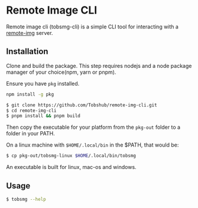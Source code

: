 # Remote Image CLI

Remote image cli (tobsmg-cli) is a simple CLI tool for interacting with a [remote-img](https://github.com/Tobshub/remote-img) server.

## Installation

Clone and build the package. 
This step requires nodejs and a node package manager of your choice(npm, yarn or pnpm).

Ensure you have `pkg` installed.

```bash
npm install -g pkg
```

```bash
$ git clone https://github.com/Tobshub/remote-img-cli.git
$ cd remote-img-cli
$ pnpm install && pnpm build
```

Then copy the executable for your platform from the `pkg-out` folder to a folder in your PATH.

On a linux machine with `$HOME/.local/bin` in the $PATH, that would be:
```bash
$ cp pkg-out/tobsmg-linux $HOME/.local/bin/tobsmg
```

An executable is built for linux, mac-os and windows.

## Usage

```bash
$ tobsmg --help
```

